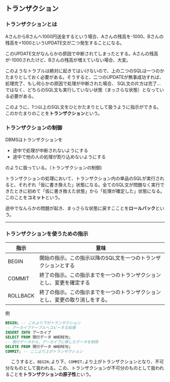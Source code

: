 ## トランザクション

### トランザクションとは

AさんからBさんへ1000円送金するという場合、Aさんの残高を-1000、Bさんの残高を+1000というUPDATE文が二つ発生することになる。

このUPDATE文がなんらかの原因で中断されてしまったとする。Aさんの残高が-1000されたけど、Bさんの残高が増えていない場合、大変。

このようなトラブルは絶対に起きてはいけないので、上の二つのSQLは一つのかたまりとしておく必要がある。そうすると、二つのUPDATEが無事成功すれば、処理完了、もし何らかの原因で処理が中断された場合、
SQL文の片方は完了…ではなく、どちらのSQL文も実行していない状態（まっさらな状態）となっている必要がある。

このように、1つ以上のSQL文をひとかたまりとして扱うように指示ができる。このかたまりのことを**トランザクション**という。

### トランザクションの制御

DBMSはトランザクションを

- 途中で処理が中断されないようにする
- 途中で他の人の処理が割り込めないようにする

のように扱っている。（トランザクションの制御)

トランザクションの処理において、トランザクション内の単品のSQLが実行されると、それぞれ「仮に書き換えた」状態になる。全てのSQL文が問題なく実行できたときに初めて「仮に書き換えた状態」から「処理が確定した」状態になる。
このことを**コミット**という。

途中でなんらかの問題が起き、まっさらな状態に戻すこことを**ロールバック**という。

---

### トランザクションを使うための指示

指示 | 意味
--- | ---
BEGIN | 開始の指示。この指示以降のSQL文を一つのトランザクションとする
COMMIT | 終了の指示。この指示までを一つのトランザクションとし、変更を確定する
ROLLBACK | 終了の指示。この指示までを一つのトランザクションとし、変更の取り消しをする。

例

``` SQL
BEGIN; -- これより下がトランザクション
-- アーカイブテーブルへコピーする処理
INSERT INTO アーカイブ
SELECT FROM 現行データ WHERE句;
-- 現行データから、アーカイブに移したデータを削除
DELETE FROM 現行データ WHERE句;
COMMIT; -- ここより上がトランザクション
```
　
 こうすると、`BEGIN;`より下、`COMMIT;`より上がトランザクションとなり、不可分なものとして扱われる。この、トランザクションが不可分のものとして扱われることを**トランザクションの原子性**という。
 
 
 
 
